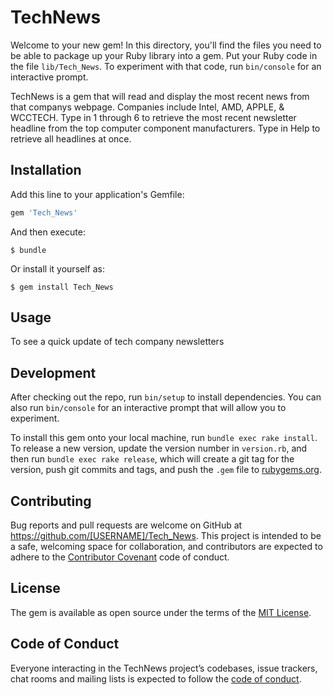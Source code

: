 # TechNews

Welcome to your new gem! In this directory, you'll find the files you need to be able to package up your Ruby library into a gem. Put your Ruby code in the file `lib/Tech_News`. To experiment with that code, run `bin/console` for an interactive prompt.

TechNews is a gem that will read and display the most recent news from that companys webpage.  Companies include Intel, AMD, APPLE, & WCCTECH. Type in 1 through 6 to retrieve the most recent newsletter headline from the top computer component manufacturers.  Type in Help to retrieve all headlines at once.

## Installation

Add this line to your application's Gemfile:

```ruby
gem 'Tech_News'
```

And then execute:

    $ bundle

Or install it yourself as:

    $ gem install Tech_News

## Usage

To see a quick update of tech company newsletters

## Development

After checking out the repo, run `bin/setup` to install dependencies. You can also run `bin/console` for an interactive prompt that will allow you to experiment.

To install this gem onto your local machine, run `bundle exec rake install`. To release a new version, update the version number in `version.rb`, and then run `bundle exec rake release`, which will create a git tag for the version, push git commits and tags, and push the `.gem` file to [rubygems.org](https://rubygems.org).

## Contributing

Bug reports and pull requests are welcome on GitHub at https://github.com/[USERNAME]/Tech_News. This project is intended to be a safe, welcoming space for collaboration, and contributors are expected to adhere to the [Contributor Covenant](http://contributor-covenant.org) code of conduct.

## License

The gem is available as open source under the terms of the [MIT License](https://opensource.org/licenses/MIT).

## Code of Conduct

Everyone interacting in the TechNews project’s codebases, issue trackers, chat rooms and mailing lists is expected to follow the [code of conduct](https://github.com/[USERNAME]/Tech_News/blob/master/CODE_OF_CONDUCT.md).
